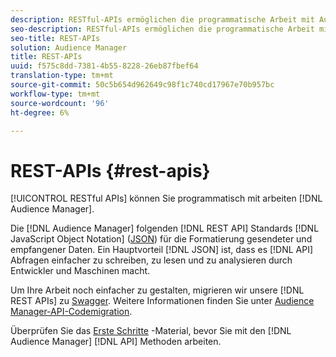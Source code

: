 ```yaml
---
description: RESTful-APIs ermöglichen die programmatische Arbeit mit Audience Manager.
seo-description: RESTful-APIs ermöglichen die programmatische Arbeit mit Audience Manager.
seo-title: REST-APIs
solution: Audience Manager
title: REST-APIs
uuid: f575c8dd-7381-4b55-8228-26eb87fbef64
translation-type: tm+mt
source-git-commit: 50c5b654d962649c98f1c740cd17967e70b957bc
workflow-type: tm+mt
source-wordcount: '96'
ht-degree: 6%

---
```



# REST-APIs {#rest-apis}

[!UICONTROL RESTful APIs] können Sie programmatisch mit arbeiten [!DNL Audience Manager].

Die [!DNL Audience Manager] folgenden [!DNL REST API] Standards [!DNL JavaScript Object Notation] ([JSON](https://www.json.org/)) für die Formatierung gesendeter und empfangener Daten. Ein Hauptvorteil [!DNL JSON] ist, dass es [!DNL API] Abfragen einfacher zu schreiben, zu lesen und zu analysieren durch Entwickler und Maschinen macht.

Um Ihre Arbeit noch einfacher zu gestalten, migrieren wir unsere [!DNL REST APIs] zu [Swagger](https://swagger.io/solutions/api-documentation/). Weitere Informationen finden Sie unter [Audience Manager-API-Codemigration](/help/using/api/api-swagger-migration.md).

Überprüfen Sie das [Erste Schritte](../../api/rest-api-main/aam-api-getting-started.md#getting-started-with-rest-apis) -Material, bevor Sie mit den [!DNL Audience Manager] [!DNL API] Methoden arbeiten.